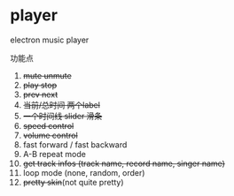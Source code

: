 # player
electron music player

功能点


1. ~~mute unmute~~
2. ~~play stop~~
3. ~~prev next~~
4. ~~当前/总时间 两个label~~
5. ~~一个时间线 slider 滑条~~
6. ~~speed control~~
7. ~~volume control~~
8. fast forward / fast backward
9. A-B repeat mode
10. ~~get track infos (track name, record name, singer name)~~
11. loop mode (none, random, order)
12. ~~pretty skin~~(not quite pretty)
